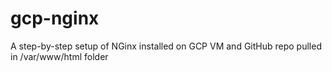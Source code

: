 # gcp-nginx
A step-by-step setup of NGinx installed on GCP VM and GitHub repo pulled in /var/www/html folder
